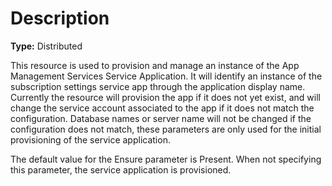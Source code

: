 # Description

**Type:** Distributed

This resource is used to provision and manage an instance of the App Management
Services Service Application. It will identify an instance of the subscription
settings service app through the application display name. Currently the
resource will provision the app if it does not yet exist, and will change the
service account associated to the app if it does not match the configuration.
Database names or server name will not be changed if the configuration does
not match, these parameters are only used for the initial provisioning of the
service application.

The default value for the Ensure parameter is Present. When not specifying this
parameter, the service application is provisioned.
